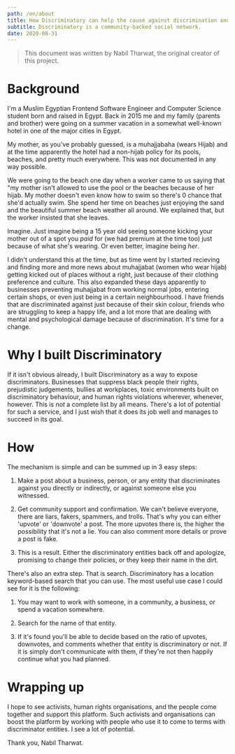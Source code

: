 ```yaml
---
path: /en/about
title: How Discriminatory can help the cause against discrimination and create a safer world
subtitle: Discriminatory is a community-backed social network.
date: 2020-08-31
---
```


> This document was written by Nabil Tharwat, the original creator of this project.

# Background

I'm a Muslim Egyptian Frontend Software Engineer and Computer Science student born and raised in Egypt. Back in 2015 me and my family (parents and brother) were going on a summer vacation in a somewhat well-known hotel in one of the major cities in Egypt.

My mother, as you've probably guessed, is a muhajjabaha (wears Hijab) and at the time apparently the hotel had a non-hijab policy for its pools, beaches, and pretty much everywhere. This was not documented in any way possible.

We were going to the beach one day when a worker came to us saying that "my mother isn't allowed to use the pool or the beaches because of her hijab. My mother doesn't even know how to swim so there's 0 chance that she'd actually swim. She spend her time on beaches just enjoying the sand and the beautiful summer beach weather all around. We explained that, but the worker insisted that she leaves.

Imagine. Just imagine being a 15 year old seeing someone kicking your mother out of a spot you *paid* for (we had premium at the time too) just because of what she's wearing. Or even better, imagine being *her*.

I didn't understand this at the time, but as time went by I started recieving and finding more and more news about muhajjabat (women who wear hijab) getting kicked out of places without a right, just because of their clothing preference and culture. This also expanded these days apparently to businesses preventing muhajjabat from working normal jobs, entering certain shops, or even just being in a certain neighbourhood. I have friends that are discriminated against just because of their skin colour, friends who are struggling to keep a happy life, and a lot more that are dealing with mental and psychological damage because of discrimination. It's time for a change.

# Why I built Discriminatory

If it isn't obvious already, I built Discriminatory as a way to expose discriminators. Businesses that suppress black people their rights, prejudistic judgements, bullies at workplaces, toxic environments built on discriminatory behaviour, and human rights violations wherever, whenever, however. This is *not* a complete list by all means. There's a lot of potential for such a service, and I just wish that it does its job well and manages to succeed in its goal.

# How

The mechanism is simple and can be summed up in 3 easy steps:

1. Make a post about a business, person, or any entity that discriminates against you directly or indirectly, or against someone else you witnessed.

2. Get community support and confirmation. We can't believe everyone, there are liars, fakers, spammers, and trolls. That's why you can either 'upvote' or 'downvote' a post. The more upvotes there is, the higher the possibility that it's not a lie. You can also comment more details or prove a post is fake.

3. This is a result. Either the discriminatory entities back off and apologize, promising to change their policies, or they keep their name in the dirt.

There's also an extra step. That is search. Discriminatory has a location keyword-based search that you can use. The most useful use case I could see for it is the following:

1. You may want to work with someone, in a community, a business, or spend a vacation somewhere.

2. Search for the name of that entity.

3. If it's found you'll be able to decide based on the ratio of upvotes, downvotes, and comments whether that entity is discriminatory or not. If it is simply don't communicate with them, if they're not then happily continue what you had planned.

# Wrapping up

I hope to see activists, human rights organisations, and the people come together and support this platform. Such activists and organisations can boost the platform by working with people who use it to come to terms with discriminator entities. I see a lot of potential.

Thank you,
Nabil Tharwat.